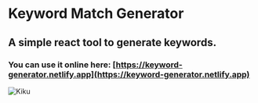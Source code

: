 # Keyword Match Generator

## A simple react tool to generate keywords.

### You can use it online here: [https://keyword-generator.netlify.app](https://keyword-generator.netlify.app)

![Kiku](public/homepage.png)
